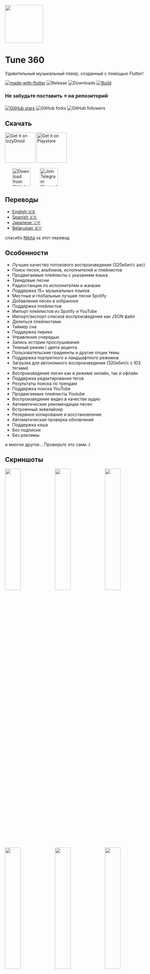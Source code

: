 <img width="125px" src="https://github.com/SukumarRaja/stream_music_player/blob/main/assets/icon-white-trans.png" align="center" />

# Tune 360

Удивительный музыкальный плеер, созданный с помощью Flutter!

[![made-with-flutter](https://img.shields.io/badge/Made%20with-Flutter-1f425f.svg)](https://flutter.dev/) ![Release](https://img.shields.io/github/v/release/SukumarRaja/stream_music_player) ![Downloads](https://img.shields.io/github/downloads/SukumarRaja/stream_music_player/total)
[![Build](https://github.com/SukumarRaja/stream_music_player/actions/workflows/flutter.yml/badge.svg)](https://github.com/SukumarRaja/stream_music_player/actions/workflows/flutter.yml)

### Не забудьте поставить :star: на репозиторий

[![GitHub stars](https://img.shields.io/github/stars/SukumarRaja/stream_music_player.svg?style=social&label=Star)](https://github.com//SukumarRaja/stream_music_player) ![GitHub forks](https://img.shields.io/github/forks/SukumarRaja/stream_music_player.svg?style=social&label=Forks) ![GitHub followers](https://img.shields.io/github/followers/Sangwan5688.svg?style=social&label=Follow)

## Скачать

[<img src="https://gitlab.com/IzzyOnDroid/repo/-/raw/master/assets/IzzyOnDroid.png"
     alt="Get it on IzzyDroid"
     height="100">](https://android.izzysoft.de/repo/apk/com.limitless.tune360)
[<img src="https://fdroid.gitlab.io/artwork/badge/get-it-on.png"
     alt="Get it on Playstore"
     height="100">](https://f-droid.org/packages/com.limitless.tune360/)

&nbsp;&nbsp;&nbsp;&nbsp;&nbsp;
[<img src="https://img.shields.io/badge/GitHub-181717?logo=github&logoColor=white"
     alt="Download from GitHub"
     height="60">](https://github.com/SukumarRaja/stream_music_player/releases)
&nbsp;&nbsp;&nbsp;&nbsp;&nbsp;&nbsp;
[<img src="https://img.shields.io/badge/Telegram-2CA5E0?logo=telegram&logoColor=white"
     alt="Join Telegram Channel"
     height="60">](https://t.me/tune_360_official)

## Переводы

- [English :uk:](/README.md)
- [Spanish :es:](/README.ES.md)
- [Japanese :jp:](/README.JA.md)
- [Belarusian :belarus:](/README.BE.md)

спасибо [Nikita](https://github.com/TireX228) за этот перевод

## Особенности

* Лучшее качество потокового воспроизведения (320кбит/с aac)
* Поиск песен, альбомов, исполнителей и плейлистов
* Продвигаемые плейлисты с указанием языка
* Трендовые песни
* Радиостанции по исполнителям и жанрам
* Поддержка 15+ музыкальных языков
* Местные и глобальные лучшие песни Spotify
* Добавление песен в избранное
* Поддержка плейлистов
* Импорт плейлистов из Spotify и YouTube
* Импорт/экспорт списков воспроизведения как JSON файл
* Делиться плейлистами
* Таймер сна
* Поддержка лирики
* Управление очередью
* Запись истории прослушивания
* Темный режим / цвета акцента
* Пользовательские градиенты и другие опции темы
* Поддержка портретного и ландшафтного режимов
* Загрузка для автономного воспроизведения (320кбит/с с ID3 тегами)
* Воспроизведение песен как в режиме онлайн, так и офлайн
* Поддержка редактирования тегов
* Результаты поиска по трендам
* Поддержка поиска YouTube
* Продвигаемые плейлисты Youtube
* Воспроизведение видео в качестве аудио
* Автоматические рекомендации песен
* Встроенный эквалайзер
* Резервное копирование и восстановление
* Автоматическая проверка обновлений
* Поддержка кэша
* Без подписки
* Без рекламы

и многое другое...
Проверьте это сами :)

## Скриншоты
<img src="https://github.com/SukumarRaja/stream_music_player/blob/main/fastlane/metadata/android/en-US/images/phoneScreenshots/1.png?raw=true" width="32%"> <img src="https://github.com/SukumarRaja/stream_music_player/blob/main/fastlane/metadata/android/en-US/images/phoneScreenshots/2.png?raw=true" width="32%"> <img src="https://github.com/SukumarRaja/stream_music_player/blob/main/fastlane/metadata/android/en-US/images/phoneScreenshots/3.png?raw=true" width="32%"> <img src="https://github.com/SukumarRaja/stream_music_player/blob/main/fastlane/metadata/android/en-US/images/phoneScreenshots/4.png?raw=true" width="32%"> <img src="https://github.com/SukumarRaja/stream_music_player/blob/main/fastlane/metadata/android/en-US/images/phoneScreenshots/5.png?raw=true" width="32%"> <img src="https://github.com/SukumarRaja/stream_music_player/blob/main/fastlane/metadata/android/en-US/images/phoneScreenshots/6.png?raw=true" width="32%">

## Лицензия
```
Copyright © 2021 Limitless 360

Tune 360 is free software licensed under GPL v3.0.
You can redistribute and/or modify it under the terms of the GNU General Public License as published by
the Free Software Foundation, either version 3 of the License, or (at your option) any later version.

Tune 360 is distributed in the hope that it will be useful, but WITHOUT ANY WARRANTY;
without even the implied warranty of MERCHANTABILITY or FITNESS FOR A PARTICULAR PURPOSE.
See the GNU General Public License for more details.
```
[Показать Лицензию](https://github.com/SukumarRaja/stream_music_player/blob/main/LICENSE)

## Сборка из исходников

1. Если у вас не установлен Flutter SDK, посетите официальный сайт [Flutter](https://flutter.dev/).
2. Получение последней версии исходного кода из основной ветви.

```
git clone https://github.com/SukumarRaja/stream_music_player.git
```

3. Запустите приложение с помощью Android Studio или VS Code. Или из командной строки:

```
flutter pub get
flutter run
```

## Вклад

Вклад в развитие сайта приветствуется. Пожалуйста, ознакомьтесь с нашим [руководством по внесению вкладов](https://github.com/SukumarRaja/stream_music_player/blob/main/CONTRIBUTING.md), прежде чем вносить их.

## Столкнулись с какой-либо проблемой?

Посмотрите на некоторые [общие проблемой](https://github.com/SukumarRaja/stream_music_player/wiki/Common-Issues), с которыми вы можете столкнуться. Если вашей проблемы там нет, не стесняйтесь задавать вопрос по данной проблеме :)

## Хотите протестировать бета-версию? Нужна помощь??

Вы можете присоединиться к нашему [Telegram Каналу](https://t.me/tune_360_official) или [Telegram Группе](https://t.me/joinchat/fHDC1AWnOhw0ZmI9), если у вас есть вопросы или вам нужна помощь, а также для получения бета-обновлений проекта.

## Понравилась моя работа?

<a href="https://www.buymeacoffee.com/ankitsangwan" target="_blank"><img src="https://www.buymeacoffee.com/assets/img/custom_images/orange_img.png" alt="Buy Me A Coffee" style="height: 41px !important;width: 174px !important;box-shadow: 0px 3px 2px 0px rgba(190, 190, 190, 0.5) !important;-webkit-box-shadow: 0px 3px 2px 0px rgba(190, 190, 190, 0.5) !important;" ></a>

## Изменения

Чтобы прочитать полные изменения, посетите [wiki страницу](https://github.com/SukumarRaja/stream_music_player/wiki/Changelog)
